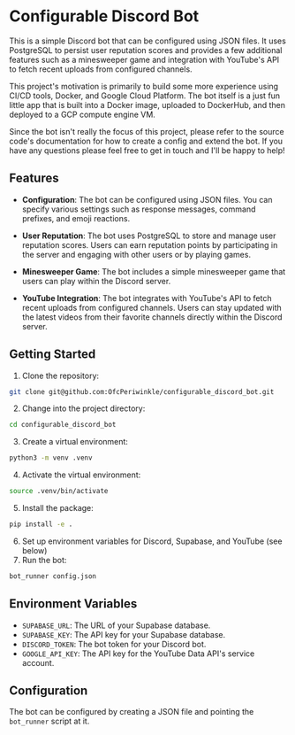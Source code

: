 # Configurable Discord Bot

This is a simple Discord bot that can be configured using JSON files. It uses PostgreSQL to persist user reputation scores and provides a few additional features such as a minesweeper game and integration with YouTube's API to fetch recent uploads from configured channels.

This project's motivation is primarily to build some more experience using CI/CD tools, Docker, and Google Cloud Platform. The bot itself
is a just fun little app that is built into a Docker image, uploaded to DockerHub, and then deployed to a GCP compute engine VM.

Since the bot isn't really the focus of this project, please refer to the source code's documentation for how to create a config and extend the bot. If you have any questions please feel free to get in touch and I'll be happy to help!

## Features

- **Configuration**: The bot can be configured using JSON files. You can specify various settings such as response messages, command prefixes, and emoji reactions.

- **User Reputation**: The bot uses PostgreSQL to store and manage user reputation scores. Users can earn reputation points by participating in the server and engaging with other users or by playing games.

- **Minesweeper Game**: The bot includes a simple minesweeper game that users can play within the Discord server.

- **YouTube Integration**: The bot integrates with YouTube's API to fetch recent uploads from configured channels. Users can stay updated with the latest videos from their favorite channels directly within the Discord server.

## Getting Started

1. Clone the repository: 
```bash
git clone git@github.com:OfcPeriwinkle/configurable_discord_bot.git
```
2. Change into the project directory: 
```bash
cd configurable_discord_bot
```

3. Create a virtual environment:
```bash
python3 -m venv .venv
```
4. Activate the virtual environment: 
```bash
source .venv/bin/activate
```
5. Install the package:
```bash
pip install -e .
```
6. Set up environment variables for Discord, Supabase, and YouTube (see below)
7. Run the bot: 
```bash
bot_runner config.json
```

## Environment Variables

* `SUPABASE_URL`: The URL of your Supabase database.
* `SUPABASE_KEY`: The API key for your Supabase database.
* `DISCORD_TOKEN`: The bot token for your Discord bot.
* `GOOGLE_API_KEY`: The API key for the YouTube Data API's service account.

## Configuration

The bot can be configured by creating a JSON file and pointing the `bot_runner` script at it.

